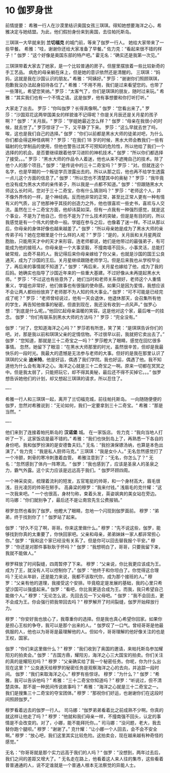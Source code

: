 # 10 伽罗身世

前情提要： 希雅一行人在沙漠里结识奥国女孩三琪琪。得知她想要海洋之心，希雅决定与她结盟。为此，他们假扮身份来到奥国，去往帕托斯岛。

三琪琪一大早就来到 **兰切福克** 的城门前，等来了伽罗一行人。
她给大家带来了一些早餐。
希雅：“哇，谢谢你还给大家准备了早餐。”
佐力克：“看起来很不错的样子！”
伽罗：“这个好像是奥国东部的特产吧。”
霍无名：“确实还是我第一次见。”

三琪琪带着大家去了她家，是一个比较普通的房子。但屋里摆放着一些比较新奇的手工艺品。
病危的母亲躺在床上，但是她的意识依然还是清醒的。
三琪琪：“妈妈，这就是我在沙国认识的朋友。”
希雅：“阿姨好。”
罗莎：“谢谢你们照顾琪琪，抱歉我没办法起身招待各位了。”
希雅：“不用不用，我们是过来看望您的。也带了一些薄礼，希望您笑纳。”
罗莎：“太客气了，你们是琪琪的朋友，随时过来玩。”
希雅：“其实我们也有一个不情之请。这是伽罗，他有事想要和你打听打听。”

大家走了出去。
罗莎：“你叫伽罗？长得真像啊。”
伽罗：“您看出来了。”
罗莎：“沙国双花这两举国美女的样貌谁不记得呢？你是关月辰还是关月星的孩子啊？”
伽罗：”关月辰。“
罗莎：”学姐她最近怎么样？“
伽罗：“母亲在我很小的时候，就去世了。”
罗莎惊讶了一下，又平静了下来。
罗莎：“这么早就去世了吗，唉，这也是我们自己的选择。”
伽罗：“你们以前都是黑水大师的徒弟对吧，为什么你们都会得这种怪病啊？”
罗莎：“在我们 18 岁的时候，黑水大师会教我们一些有辐射的化学制品的使用，但他也警告过其不可预知的危险性，所以他给了我们一个选择的的机会。是否要继续跟着他学习进阶的神机技术。”
伽罗：“所以你们都选择了接受。。。”
罗莎：“黑水大师的作品令人着迷，他也从来不遮掩自己的技术。除了他个人的那个项目。”
伽罗：”是传说中的三十二奇宝吗？”
罗莎：“对。但就连这个名字，也是早期的一个叛徒学员泄露出去的。所以从那之后，他也再不给学生透露一点儿这个方面的信息了。”
伽罗：“所以您也不清楚其中的奥秘？”
罗莎：“我毕竟也没有成为黑水大师的亲传弟子，所以我是一点都不知道。”
伽罗：“但跟随黑水大师这么长时间，您对于三十二奇宝，你有什么猜测吗？”
罗莎：“老师这个人，并不像外界传的一样，是个神经病。反而他非常的正常，甚至比正常人更有一种有情有义的气质，出了他那神乎其技的创造力之外，他也很喜欢一些史书，喜欢与人交流。虽然在三十二奇宝方面，他却讳莫如深。但有一点我有一种强烈感觉，就是这个事业，不是为了他自己，但也不是为了什么技术的突破，但是是有目的的，所以我感觉是有一个伟大的使命一般。学姐在参与之后，也像着了迷一样。不过从那以后，你母亲的身体好像也越来越差了。”
伽罗：“所以母亲她是成为了黑水大师的亲传弟子吗？她在您眼里是个什么样的人呢？”
罗莎：“是的，关月辰和关月星两双胞胎，只能用天才中的天才来形容。连老师都说，她们是他带过的最强弟子，有可能成为他的接班人。你母亲是一个大事坚毅，不撞南墙不回头，小事灵活，总能打破常规，出奇不易的人。我记得后来你母亲嫁给了你父亲，也就是沙国的国王公良通天，成为了沙国的王后。关月星继续跟随老师学习。但是后来我也从学校毕业了，再后来的事情就不知道了。”
伽罗：“再后来，关月星也嫁给了他，成为了我的后妈。她确实也指导了沙国近年来的一些重大基建。不过好像从未再提起黑水大师。“
罗莎：“不过这也有些意外了，她们当时和老师关系很好，老师这个人重情重义，学姐也非常好，他们做事也有很强的使命感。如果只是因为爱情，我想应该不会让两人都纷纷放弃了老师那不为人知的伟大事业。”
伽罗：“可不可能是已经完成了呢？”
罗莎：“老师曾经说过，他有一天会退休，他退休那天，会召集所有他的学生，再告知他做事的秘密。但直到现在，我还没有收到一点风声。”
伽罗心想：“到底是什么呢。。”他回忆起母亲温暖的笑容。这是他对这个家，最后唯一的挂念。
伽罗：“你们有联系到黑水大师的方法吗？”
罗莎：“完全没有。”

伽罗：“对了，您知道海洋之心吗？”
罗莎若有所思，笑了笑：“是琪琪告诉你们的吧。对，那是我以前和琪琪父亲的定情信物。不过很早以前，我就把它卖出去了。”
伽罗：“您知道，那就是三十二奇宝之一吗？”
罗莎瞪大了眼睛，感觉在回忆很多事情。
忽然，她留下了眼泪：“在黑水大师那里的时光，虽然很辛苦，但却是我最快乐的一段时光。我最大的遗憾是无法参与老师的大事。但好的是我在那里认识了琪琪的父亲 **迪米特**。他是好运，偶遇了我们学院。我也好运，偶遇了他。我不知道他为什么会有海洋之心。海洋之心就是三十二奇宝之一啊。原来一切都在冥冥之中。但是我太弱了，只能把玩它，却不得其奥秘，最后还不得不买掉它。。。”
伽罗想告诉她他们的计划，却又想起三琪琪的请求，所以忍住了。

—-

希雅一行人和三琪琪一起，离开了兰切福克城，前往帕托斯岛。
一向随随便便的伽罗，忽然对希雅说到：”无论如何，我们一定要拿到三十二奇宝。“
希雅：”那是当然。“

—-

他们来到了连接着帕托斯岛的 **汉诺堡** 城。
在一家饭店。
佐力克：“我向当地人打听了一下，这家饭店是最不错的。”
希雅：“我们也快到岛上了，再熟悉一下各自的身份吧。我和伽罗扮演的是安德鲁夫妇。”
无名：“我扮演保镖汤纳，也算是本色出演了。”
佐力克：“我是私人厨师马克。”
三琪琪：“我是女仆人。”
无名忽然感觉打了一个冷颤，刺骨的寒冷刺激着血管。
希雅注意到了：”无名，你怎么了？“
无名：”忽然感到了体内一阵寒流。“
伽罗：”我也感到了，应该是圣泉人的圣泉之力，霸气外露。这个实力应该是远远高于我们。“
伽罗环顾四周。

一个神采奕奕，梳理着流利的短发，五官笔挺的帅哥，和一个身材高大，眉毛很浅，目光凌厉的帅哥在掰手。
高鼻梁的穆罗：“我来付钱。”
浅眉毛的克什耀：”这一次我来吧。“
一个也很高，身材匀称，束着头发，英姿飒爽的美女站在旁边。
司马娜：“你们就别争了，最后还不是让南宫先生公费报销。”

穆罗忽然也看到了伽罗。他瞪大了眼睛，忽地一个闪现到伽罗面前。
穆罗：“弟弟，终于找到你了！”
伽罗站了起来。

伽罗：“好久不见了啊，哥哥。你来这里做什么。”
穆罗：“先不说这些，伽罗，能够找到你真的太重要了，你快回家吧。父亲和母亲，弟弟妹妹一家人都非常担心你。”
伽罗：“我和这个家已经没有关系了。但是你可以回去替我报个平安。”
穆罗：“你还是对那件事耿耿于怀吗？”
伽罗：“我想明白了，哥哥，只要我留下来，我就不能做人。”

穆罗释放了时间裂缝，四周暂停了下来。
穆罗：“父亲说，你比我更应该成为王。成为了王，就没有人可以控制你了。”
伽罗：“他终于和你坦白了。你觉得这合理吗？无论从年龄，还是能力来说，我都不该取代你，成为那个接班的人。”
穆罗：“父亲有他的道理，我接受这个安排。毕竟稳定是发展的基础，我的心里只希望沙国可以强盛起来。”
伽罗：“看吧，你比我更适合成为王。而我，我只希望自己能做个人。”
穆罗：”无论怎么说，先回去见一下父母吧。“
伽罗：”我不会回去，更不会成为王。你会强行把我带回去吗？“
穆罗解开了时间裂缝，伽罗开始释放行力。

穆罗：”你安好我也放心了，我尊重你的选择。但是我也真心希望你回家。如果你是担心王权的争夺，我可以是那个出来的人。“
伽罗叹了一口气。曾经哥哥是他最佩服的人，他也以为哥哥是最理解他的人。但如今，哥哥理解的他好像关注的也是王权，国家。

伽罗：“你们来这里做什么？”
穆罗：“我们收到了奥国的邀请，来帕托斯岛参加耀阳刃的拍卖会。”
伽罗：”古国方鼎，耀阳刃，海洋之心三大国宝的拍卖。你们关注的真的是耀阳刃吗？“
穆罗：”父亲确实给了我一个秘密任务。你呢，你为什么出现在这里？“
公良通天给穆罗的秘密任务是观察海洋之心的去向，并追踪一段时间。
伽罗：“我们来取海洋之心。”
穆罗有些惊讶。
穆罗：”为什么？“
伽罗：“希雅，我可以告诉他吗？”
希雅：“三十二奇宝你知道吗？”
穆罗：“听说过，但不清楚具体。那不是一种民间传说故事吗？”
希雅：“海洋之心就是三十二奇宝之一。我们是搜集三十二奇宝的夺宝团体。”
穆罗：“那祝你们好运，也谢谢你们在这段时间照顾伽罗。”

穆罗看着远去的伽罗一行人。
司马娜：“伽罗弟弟看着比之前成熟不少啊。你真的就这样让他走了吗？”
穆罗：“他就和我们母亲一样，不撞南强不回头，认定的事情是不会改变的。对了，小娜，能不能拜托你。。”
司马娜：“没问题，老大，我去替你跑个腿呗。”
穆罗：“谢谢了。”
克什耀：“让小娜一个人回去，会不会不安全啊。”
穆罗：“放心吧，我们这里其实比较危险。这拍卖会，现在越来越有种奇怪的感觉。”

无名：”你哥哥就是那个实力远高于我们的人吗？“
伽罗：”没想到，两年过去后，我们之间的差距又增大了。“
无名走在路上，他看着这人来人往的集市，这些看着普普通通的人，说不定谁就是一个普通人根本无法察觉的异能人士。
